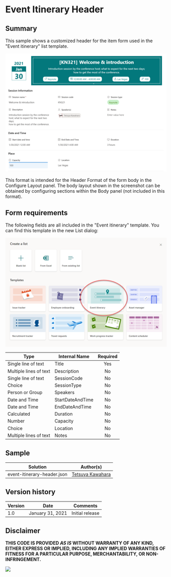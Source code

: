 # Event Itinerary Header

## Summary
This sample shows a customized header for the item form used in the "Event itinerary" list template.

![screenshot of the sample](./assets/screenshot.png)

This format is intended for the Header Format of the form body in the Configure Layout panel. The body layout shown in the screenshot can be obtained by configuring sections within the Body panel (not included in this format).

## Form requirements

The following fields are all included in the "Event itinerary" template. You can find this template in the new List dialog:

![image on the list template](./assets/listtemplates.png)

|Type                   |Internal Name    |Required|
|-----------------------|-----------------|:------:|
|Single line of text    |Title            |Yes     |
|Multiple lines of text |Description      |No      |
|Single line of text    |SessionCode      |No      |
|Choice                 |SessionType      |No      |
|Person or Group        |Speakers         |No      |
|Date and Time          |StartDateAndTime |No      |
|Date and Time          |EndDateAndTime   |No      |
|Calculated             |Duration         |No      |
|Number                 |Capacity         |No      |
|Choice                 |Location         |No      |
|Multiple lines of text |Notes            |No      |

## Sample

Solution                    |Author(s)
----------------------------|---------------------------
event-itinerary-header.json |[Tetsuya Kawahara](https://twitter.com/techan_k)

## Version history

Version |Date             |Comments
--------|-----------------|--------
1.0     |January 31, 2021 |Initial release


## Disclaimer
**THIS CODE IS PROVIDED *AS IS* WITHOUT WARRANTY OF ANY KIND, EITHER EXPRESS OR IMPLIED, INCLUDING ANY IMPLIED WARRANTIES OF FITNESS FOR A PARTICULAR PURPOSE, MERCHANTABILITY, OR NON-INFRINGEMENT.**

<img src="https://telemetry.sharepointpnp.com/sp-dev-list-formatting/form-samples/event-itinerary-header.json" />
